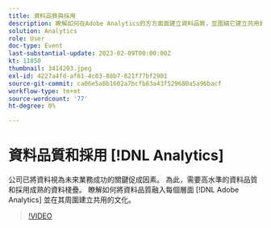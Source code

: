 ```yaml
---
title: 資料品質與採用
description: 瞭解如何在Adobe Analytics的方方面面建立資料品質，並圍繞它建立共用的文化。
solution: Analytics
role: User
doc-type: Event
last-substantial-update: 2023-02-09T00:00:00Z
kt: 11850
thumbnail: 3414203.jpeg
exl-id: 4227a4fd-af61-4c03-88b7-821f77bf2901
source-git-commit: ca06e5a8b1602a7bcfb83a43f529680a5a96bacf
workflow-type: tm+mt
source-wordcount: '77'
ht-degree: 0%

---
```


# 資料品質和採用 [!DNL Analytics]

公司已將資料視為未來業務成功的關鍵促成因素。 為此，需要高水準的資料品質和採用成熟的資料棧疊。 瞭解如何將資料品質融入每個層面 [!DNL Adobe Analytics] 並在其周圍建立共用的文化。

>[!VIDEO](https://video.tv.adobe.com/v/3414203/?quality=12&learn=on)
